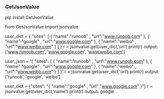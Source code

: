### **GetJsonValue**
pip install GetJsonValue

from GetJsonValue import jsonvalue

user_dict = { "sites": [ { "name":"runoob" , "url":"www.runoob.com" }, { "name":"google" , "url":"www.google.com" }, { "name":"weibo" , "url":"www.weibo.com" } ] }
r = jsonvalue.get(user_dict,'url')
print(r)
output: ['www.runoob.com', 'www.google.com', 'www.weibo.com']

user_json = '{ "sites": [ { "name":"runoob" , "url":"www.runoob.com" }, { "name":"google" , "url":"www.google.com" }, { "name":"weibo" , "url":"www.weibo.com" } ] }'
r = jsonvalue.get(user_dict,'url')
print(r)
output: ['runoob', 'google', 'weibo']

user_dict = {"sites": "{ "name":"google" , "url":"www.google.com" }"}
r = jsonvalue.get(user_dict,'name')
print(r)
output: google
